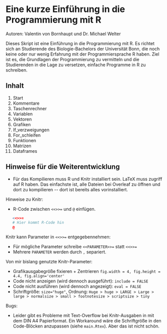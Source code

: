 # Eine kurze Einführung in die Programmierung mit R
Autoren: Valentin von Bornhaupt und Dr. Michael Welter

Dieses Skript ist eine Einführung in die Programmierung mit R. Es richtet sich an Studierende des Biologie-Bachelors der Universität Bonn, die noch keine oder nur wenig Erfahrung mit der Programmiersprache R haben. Ziel ist es, die Grundlagen der Programmierung zu vermitteln und die Studierenden in die Lage zu versetzen, einfache Programme in R zu schreiben.

## Inhalt
01. Start
02. Kommentare
03. Taschenrechner
04. Variablen
05. Vektoren
06. Grafiken
07. If_verzweigungen
08. For_schleifen
09. Funktionen
10. Matrizen
11. Dataframes


## Hinweise für die Weiterentwicklung
- Für das Kompilieren muss R und Knitr installiert sein. LaTeX muss zugriff auf R haben. Das einfachste ist, alle Dateien bei Overleaf zu öffnen und dort zu kompilieren -- dort ist bereits alles vorinstalliert.

Hinweise zu Knitr:
- R-Code zwischen `<<>>=` und `@` einfügen. 
```r
   <<>>=
   # Hier kommt R-Code hin
   @ 
   ```
Knitr kann Parameter in `<<>>=` entgegebennehmen:
- Für mögliche Parameter schreibe `<<PARAMETER>>=` statt `<<>>=`
- Mehrere `PARAMETER` werden durch `,` separiert.

Von mir bislang genutzte Knitr-Parameter:
- Grafikausgabegröße fixieren + Zentrieren
`fig.width = 4, fig.height = 4.4, fig.align='center'`
- Code nicht anzeigen (wird dennoch ausgeführt): `include = FALSE`
- Code nicht ausführen (wird dennoch angezeigt): `eval = FALSE`
- Schriftgröße: `size="huge"`, Ordnung:
`Huge > huge > LARGE > Large > large > normalsize > small > footnotesize > scriptsize > tiny`

Bugs:
- Leider gibt es Probleme mit Text-Overflow bei Knitr-Ausgaben in mit dem DIN A4 Papierformat. Ein Workaround wäre die Schriftgröße in den Code-Blöcken anzupassen (siehe `main.Rtex`). Aber das ist nicht schön.